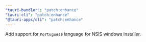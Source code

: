 ```yaml
---
"tauri-bundler": "patch:enhance"
"tauri-cli": "patch:enhance"
"@tauri-apps/cli": "patch:enhance"
---
```


Add support for `Portuguese` language for NSIS windows installer.

